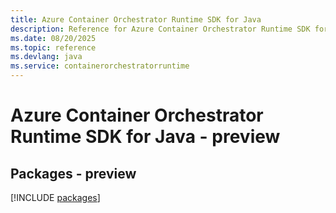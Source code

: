 ```yaml
---
title: Azure Container Orchestrator Runtime SDK for Java
description: Reference for Azure Container Orchestrator Runtime SDK for Java
ms.date: 08/20/2025
ms.topic: reference
ms.devlang: java
ms.service: containerorchestratorruntime
---
```

# Azure Container Orchestrator Runtime SDK for Java - preview
## Packages - preview
[!INCLUDE [packages](container-orchestrator-runtime-index.md)]
